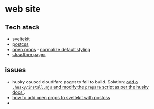 # web site



## Tech stack
- [sveltekit](https://kit.svelte.dev/)
- [postcss](https://postcss.org/)
- [open props](https://open-props.style/) - [normalize default styling](https://codepen.io/argyleink/pen/KKvRORE)
- [cloudfare pages](https://pages.cloudflare.com/)

## issues
- husky caused cloudlfare pages to fail to build. Solution: [add a `.husky/install.mjs` and modify the `prepare` script as per the husky docs`](https://typicode.github.io/husky/how-to.html#ci-server-and-docker).
- [how to add open props to sveltekit with postcss](https://www.sveltekitchen.dev/recipes/open-props)
-